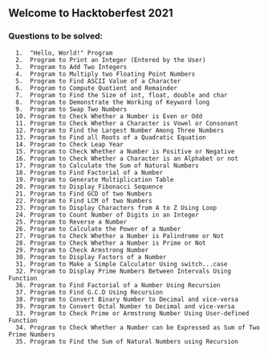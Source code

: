 ## Welcome to Hacktoberfest 2021

### Questions to be solved:
      1.  "Hello, World!" Program
      2.  Program to Print an Integer (Entered by the User)
      3.  Program to Add Two Integers
      4.  Program to Multiply two Floating Point Numbers
      5.  Program to Find ASCII Value of a Character
      6.  Program to Compute Quotient and Remainder
      7.  Program to Find the Size of int, float, double and char
      8.  Program to Demonstrate the Working of Keyword long
      9.  Program to Swap Two Numbers
      10. Program to Check Whether a Number is Even or Odd
      11. Program to Check Whether a Character is Vowel or Consonant
      12. Program to Find the Largest Number Among Three Numbers
      13. Program to Find all Roots of a Quadratic Equation
      14. Program to Check Leap Year
      15. Program to Check Whether a Number is Positive or Negative
      16. Program to Check Whether a Character is an Alphabet or not
      17. Program to Calculate the Sum of Natural Numbers
      18. Program to Find Factorial of a Number
      19. Program to Generate Multiplication Table
      20. Program to Display Fibonacci Sequence
      21. Program to Find GCD of two Numbers
      22. Program to Find LCM of two Numbers
      23. Program to Display Characters from A to Z Using Loop
      24. Program to Count Number of Digits in an Integer
      25. Program to Reverse a Number
      26. Program to Calculate the Power of a Number
      27. Program to Check Whether a Number is Palindrome or Not
      28. Program to Check Whether a Number is Prime or Not
      29. Program to Check Armstrong Number
      30. Program to Display Factors of a Number
      31. Program to Make a Simple Calculator Using switch...case
      32. Program to Display Prime Numbers Between Intervals Using Function
      36. Program to Find Factorial of a Number Using Recursion
      37. Program to Find G.C.D Using Recursion
      38. Program to Convert Binary Number to Decimal and vice-versa
      39. Program to Convert Octal Number to Decimal and vice-versa
      33. Program to Check Prime or Armstrong Number Using User-defined Function
      34. Program to Check Whether a Number can be Expressed as Sum of Two Prime Numbers
      35. Program to Find the Sum of Natural Numbers using Recursion
